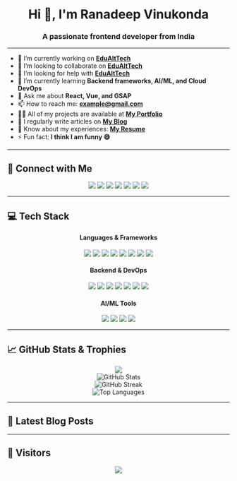 <h1 align="center">Hi 👋, I'm Ranadeep Vinukonda</h1>
<h3 align="center">A passionate frontend developer from India</h3>

---

- 🔭 I’m currently working on **[EduAltTech](https://github.com/RanadeepVinukonda/EduAlTech)**
- 👯 I’m looking to collaborate on **[EduAltTech](https://github.com/RanadeepVinukonda/EduAlTech)**
- 🤝 I’m looking for help with **[EduAltTech](https://github.com/RanadeepVinukonda/EduAlTech)**
- 🌱 I’m currently learning **Backend frameworks, AI/ML, and Cloud DevOps**
- 💬 Ask me about **React, Vue, and GSAP**
- 📫 How to reach me: **example@gmail.com**
- 👨‍💻 All of my projects are available at **[My Portfolio](#)**
- 📝 I regularly write articles on **[My Blog](#)**
- 📄 Know about my experiences: **[My Resume](#)**
- ⚡ Fun fact: **I think I am funny 😄**

---

## 🔗 Connect with Me

<p align="center">
  <a href="mailto:example@gmail.com"><img src="https://img.shields.io/badge/Gmail-D14836?style=for-the-badge&logo=gmail&logoColor=white" /></a>
  <a href="https://linkedin.com/in/ranadeepvinukonda"><img src="https://img.shields.io/badge/LinkedIn-0A66C2?style=for-the-badge&logo=linkedin&logoColor=white" /></a>
  <a href="https://github.com/RanadeepVinukonda"><img src="https://img.shields.io/badge/GitHub-181717?style=for-the-badge&logo=github&logoColor=white" /></a>
  <a href="https://instagram.com/ranadeepvinukonda"><img src="https://img.shields.io/badge/Instagram-E4405F?style=for-the-badge&logo=instagram&logoColor=white" /></a>
  <a href="https://medium.com/@viranadeep"><img src="https://img.shields.io/badge/Medium-000000?style=for-the-badge&logo=medium&logoColor=white" /></a>
  <a href="https://twitter.com/twitterusername"><img src="https://img.shields.io/badge/Twitter-1DA1F2?style=for-the-badge&logo=twitter&logoColor=white" /></a>
  <a href="https://youtube.com/@YourChannel"><img src="https://img.shields.io/badge/YouTube-FF0000?style=for-the-badge&logo=youtube&logoColor=white" /></a>
</p>

---

## 💻 Tech Stack

<h4 align="center">Languages & Frameworks</h4>
<p align="center">
  <img src="https://img.shields.io/badge/HTML-E34F26?style=for-the-badge&logo=html5&logoColor=white" />
  <img src="https://img.shields.io/badge/CSS-1572B6?style=for-the-badge&logo=css3&logoColor=white" />
  <img src="https://img.shields.io/badge/JavaScript-F7DF1E?style=for-the-badge&logo=javascript&logoColor=black" />
  <img src="https://img.shields.io/badge/TypeScript-3178C6?style=for-the-badge&logo=typescript&logoColor=white" />
  <img src="https://img.shields.io/badge/React-20232A?style=for-the-badge&logo=react&logoColor=61DAFB" />
  <img src="https://img.shields.io/badge/Vue.js-35495E?style=for-the-badge&logo=vue.js&logoColor=4FC08D" />
  <img src="https://img.shields.io/badge/TailwindCSS-38B2AC?style=for-the-badge&logo=tailwind-css&logoColor=white" />
  <img src="https://img.shields.io/badge/DaisyUI-FF69B4?style=for-the-badge" />
</p>

<h4 align="center">Backend & DevOps</h4>
<p align="center">
  <img src="https://img.shields.io/badge/Node.js-339933?style=for-the-badge&logo=node.js&logoColor=white" />
  <img src="https://img.shields.io/badge/Express.js-000000?style=for-the-badge&logo=express&logoColor=white" />
  <img src="https://img.shields.io/badge/MongoDB-47A248?style=for-the-badge&logo=mongodb&logoColor=white" />
  <img src="https://img.shields.io/badge/Firebase-FFCA28?style=for-the-badge&logo=firebase&logoColor=black" />
  <img src="https://img.shields.io/badge/GCP-4285F4?style=for-the-badge&logo=google-cloud&logoColor=white" />
  <img src="https://img.shields.io/badge/Docker-2496ED?style=for-the-badge&logo=docker&logoColor=white" />
  <img src="https://img.shields.io/badge/Postman-FF6C37?style=for-the-badge&logo=postman&logoColor=white" />
</p>

<h4 align="center">AI/ML Tools</h4>
<p align="center">
  <img src="https://img.shields.io/badge/TensorFlow-FF6F00?style=for-the-badge&logo=tensorflow&logoColor=white" />
  <img src="https://img.shields.io/badge/PyTorch-EE4C2C?style=for-the-badge&logo=pytorch&logoColor=white" />
  <img src="https://img.shields.io/badge/Pandas-150458?style=for-the-badge&logo=pandas&logoColor=white" />
  <img src="https://img.shields.io/badge/Scikit--Learn-F7931E?style=for-the-badge&logo=scikit-learn&logoColor=white" />
</p>

---

## 📈 GitHub Stats & Trophies

<p align="center">
  <img src="https://github-profile-trophy.vercel.app/?username=RanadeepVinukonda&theme=gruvbox&margin-w=15&no-frame=true" />
  <br />
  <img src="https://github-readme-stats.vercel.app/api?username=RanadeepVinukonda&show_icons=true&theme=tokyonight" alt="GitHub Stats" />
  <br />
  <img src="https://github-readme-streak-stats.herokuapp.com/?user=RanadeepVinukonda&theme=tokyonight" alt="GitHub Streak" />
  <br />
  <img src="https://github-readme-stats.vercel.app/api/top-langs/?username=RanadeepVinukonda&layout=compact&theme=tokyonight" alt="Top Languages" />
</p>

---

## 📢 Latest Blog Posts
<!-- BLOG-POST-LIST:START -->
<!-- BLOG-POST-LIST:END -->

---

## 👀 Visitors

<p align="center">
  <img src="https://komarev.com/ghpvc/?username=RanadeepVinukonda&label=Profile%20views&color=0e75b6&style=for-the-badge" />
</p>
